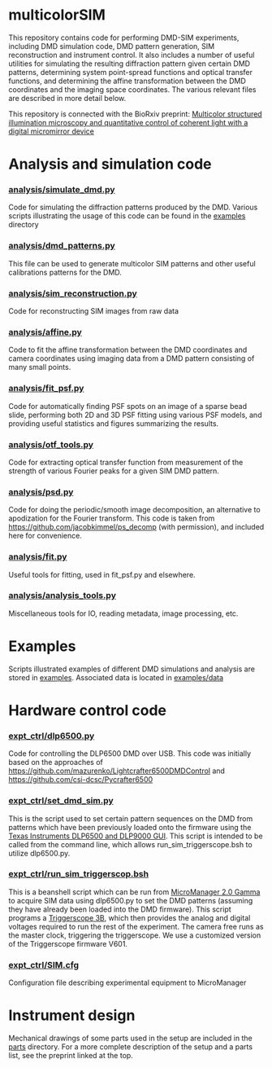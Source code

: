 # multicolorSIM
This repository contains code for performing DMD-SIM experiments, including DMD simulation code, DMD pattern generation, SIM reconstruction and
instrument control. It also includes a number of useful utilities for simulating the resulting diffraction 
pattern given certain DMD patterns, determining system point-spread functions and optical transfer functions, and 
determining the affine transformation between the DMD coordinates and the imaging space coordinates. The various 
relevant files are described in more detail below.
 
This repository is connected with the BioRxiv preprint: [Multicolor structured illumination microscopy and quantitative control of coherent light with a digital micromirror device](https://doi.org/10.1101/2020.07.27.223941 )

# Analysis and simulation code

### [analysis/simulate_dmd.py](analysis/simulate_dmd.py)
Code for simulating the diffraction patterns produced by the DMD. Various 
scripts illustrating the usage of this code can be found in the [examples](examples) directory

### [analysis/dmd_patterns.py](analysis/dmd_patterns.py)
This file can be used to generate multicolor SIM patterns and other useful calibrations
patterns for the DMD.

### [analysis/sim_reconstruction.py](analysis/sim_reconstruction.py)
Code for reconstructing SIM images from raw data

### [analysis/affine.py](analysis/affine.py)
Code to fit the affine transformation between the DMD coordinates and camera coordinates using imaging data from a DMD
pattern consisting of many small points.

### [analysis/fit_psf.py](analysis/fit_psf.py)
Code for automatically finding PSF spots on an image of a sparse bead slide, performing both 2D and 3D PSF fitting using
various PSF models, and providing useful statistics and figures summarizing the results.

### [analysis/otf_tools.py](analysis/otf_tools.py)
Code for extracting optical transfer function from measurement of the strength of various Fourier peaks for a given SIM DMD pattern.
 
### [analysis/psd.py](analysis/psd.py)
Code for doing the periodic/smooth image decomposition, an alternative to apodization for the Fourier transform. This code is taken from https://github.com/jacobkimmel/ps_decomp (with permission), and included here for convenience.

### [analysis/fit.py](analysis/fit.py)
Useful tools for fitting, used in fit_psf.py and elsewhere.

### [analysis/analysis_tools.py](analysis/analysis_tools.py)
Miscellaneous tools for IO, reading metadata, image processing, etc.

# Examples
Scripts illustrated examples of different DMD simulations and analysis are stored in [examples](examples). Associated 
data is located in [examples/data](examples/data)
  
# Hardware control code

### [expt_ctrl/dlp6500.py](expt_ctrl/dlp6500.py)
Code for controlling the DLP6500 DMD over USB. This code was initially based on the approaches 
of https://github.com/mazurenko/Lightcrafter6500DMDControl and https://github.com/csi-dcsc/Pycrafter6500 

### [expt_ctrl/set_dmd_sim.py](expt_ctrl/set_dmd_sim.py)
This is the script used to set certain pattern sequences on the DMD from patterns which
have been previously loaded onto the firmware using the [Texas Instruments DLP6500 and DLP9000
GUI](https://www.ti.com/tool/DLPC900REF-SW). This script is intended to be called from the command line, which allows run_sim_triggerscope.bsh
to utilize dlp6500.py.

### [expt_ctrl/run_sim_triggerscop.bsh](expt_ctrl/run_sim_triggerscop.bsh)
This is a beanshell script which can be run from [MicroManager 2.0 Gamma](https://micro-manager.org/wiki/Micro-Manager)
to acquire SIM data  using dlp6500.py to set the DMD patterns (assuming they have already been loaded into the 
DMD firmware). This script programs a [Triggerscope 3B](https://arc.austinblanco.com/), which then provides the analog and 
digital voltages required to run the rest of the experiment. The camera free runs as the
master clock, triggering the triggerscope. We use a customized version of the Triggerscope firmware V601.

### [expt_ctrl/SIM.cfg](expt_ctrl/SIM.cfg)
Configuration file describing experimental equipment to MicroManager
  
# Instrument design
Mechanical drawings of some parts used in the setup are included in the 
[parts](parts) directory. For a more complete description of the setup and
a parts list, see the preprint linked at the top.


